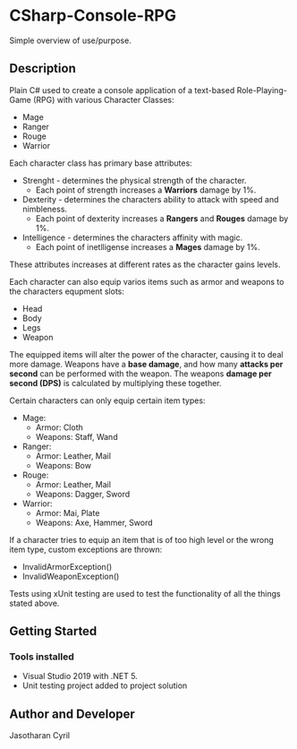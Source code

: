 # CSharp-Console-RPG

Simple overview of use/purpose.

## Description
Plain C# used to create a console application of a text-based Role-Playing-Game (RPG) with various Character Classes:
* Mage
* Ranger
* Rouge
* Warrior

Each character class has primary base attributes:
* Strenght - determines the physical strength of the character.
  * Each point of strength increases a **Warriors** damage by 1%.
* Dexterity - determines the characters ability to attack with speed and nimbleness.
  * Each point of dexterity increases a **Rangers** and **Rouges** damage by 1%.
* Intelligence - determines the characters affinity with magic.
  * Each point of inetlligense increases a **Mages** damage by 1%.

These attributes increases at different rates as the character gains levels. 

Each character can also equip varios items such as armor and weapons to the characters equpment slots:
* Head
* Body
* Legs
* Weapon

The equipped items will alter the power of the character, causing it to deal more damage. Weapons have a **base damage**, and how many **attacks per second** can be performed with the weapon. The weapons **damage per second (DPS)** is calculated by multiplying these together.

Certain characters can only equip certain item types: 
* Mage: 
  * Armor: Cloth
  * Weapons: Staff, Wand
* Ranger:
  * Armor: Leather, Mail
  * Weapons: Bow 
* Rouge: 
  * Armor:  Leather, Mail
  * Weapons: Dagger, Sword
* Warrior: 
  * Armor: Mai, Plate 
  * Weapons: Axe, Hammer, Sword

If a character tries to equip an item that is of too high level or the wrong item type, custom exceptions are thrown:
* InvalidArmorException()
* InvalidWeaponException()

Tests using xUnit testing are used to test the functionality of all the things stated above. 

## Getting Started

### Tools installed 

* Visual Studio 2019 with .NET 5.
* Unit testing project added to project solution

## Author and Developer

Jasotharan Cyril 
